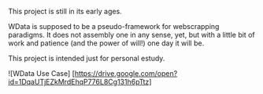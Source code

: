 This project is still in its early ages.

WData is supposed to be a pseudo-framework for webscrapping paradigms. It does not assembly one in any sense, yet, but with a little bit of work and patience (and the power of will!) one day it will be.


This project is intended just for personal estudy.


![WData Use Case] [https://drive.google.com/open?id=1DqaUTjEZkMrdEhqP776L8Cg131h6pTtz]
